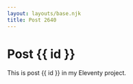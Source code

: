 ```yaml
---
layout: layouts/base.njk
title: Post 2640
---
```


# Post {{ id }}

This is post {{ id }} in my Eleventy project.

